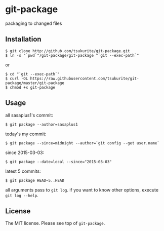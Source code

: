 # git-package

packaging to changed files

## Installation

```console
$ git clone http://github.com/tsukurite/git-package.git
$ ln -s "`pwd`"/git-package/git-package "`git --exec-path`"
```

or

```console
$ cd "`git --exec-path`"
$ curl -OL https://raw.githubusercontent.com/tsukurite/git-package/master/git-package
$ chmod +x git-package
```

## Usage

all sasaplus1's commit:

```console
$ git package --author=sasaplus1
```

today's my commit:

```console
$ git package --since=midnight --author=`git config --get user.name`
```

since 2015-03-03:

```console
$ git package --date=local --since="2015-03-03"
```

latest 5 commits:

```console
$ git package HEAD~5..HEAD
```

all arguments pass to `git log`. if you want to know other options, execute `git log --help`.

## License

The MIT license. Please see top of `git-package`.
